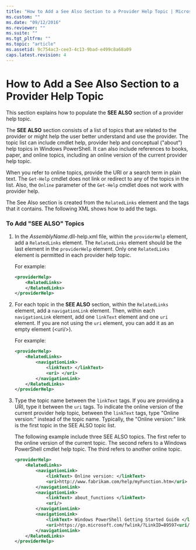 ```yaml
---
title: "How to Add a See Also Section to a Provider Help Topic | Microsoft Docs"
ms.custom: ""
ms.date: "09/12/2016"
ms.reviewer: ""
ms.suite: ""
ms.tgt_pltfrm: ""
ms.topic: "article"
ms.assetid: 9c754ac3-cee3-4c13-9bad-e499c8a68a09
caps.latest.revision: 4
---
```

# How to Add a See Also Section to a Provider Help Topic

This section explains how to populate the **SEE ALSO** section of a provider help topic.

The **SEE ALSO** section consists of a list of topics that are related to the provider or might help the user better understand and use the provider. The topic list can include cmdlet help, provider help and conceptual ("about") help topics in Windows PowerShell. It can also include references to books, paper, and online topics, including an online version of the current provider help topic.

When you refer to online topics, provide the URI or a search term in plain text. The `Get-Help` cmdlet does not link or redirect to any of the topics in the list. Also, the `Online` parameter of the `Get-Help` cmdlet does not work with provider help.

The See Also section is created from the `RelatedLinks` element and the tags that it contains. The following XML shows how to add the tags.

### To Add "SEE ALSO" Topics

1. In the *AssemblyName*.dll-help.xml file, within the `providerHelp` element, add a `RelatedLinks` element. The `RelatedLinks` element should be the last element in the `providerHelp` element. Only one `RelatedLinks` element is permitted in each provider help topic.

   For example:

    ```xml
    <providerHelp>
        <RelatedLinks>
        </RelatedLinks>
    </providerHelp>
    ```

2. For each topic in the **SEE ALSO** section, within the `RelatedLinks` element, add a `navigationLink` element. Then, within each `navigationLink` element, add one `linkText` element and one `uri` element. If you are not using the `uri` element, you can add it as an empty element (\<uri/>).

   For example:

    ```xml
    <providerHelp>
        <RelatedLinks>
            <navigationLink>
                <linkText> </linkText>
                <uri> </uri>
            </navigationLink>
        </RelatedLinks>
    </providerHelp>
    ```

3. Type the topic name between the `linkText` tags. If you are providing a URI, type it between the `uri` tags. To indicate the online version of the current provider help topic, between the `linkText` tags, type "Online version:" instead of the topic name. Typically, the "Online version:" link is the first topic in the SEE ALSO topic list.

   The following example include three SEE ALSO topics. The first refer to the online version of the current topic. The second refers to a Windows PowerShell cmdlet help topic. The third refers to another online topic.

    ```xml
    <providerHelp>
        <RelatedLinks>
            <navigationLink>
                <linkText> Online version: </linkText>
                <uri>http://www.fabrikam.com/help/myFunction.htm</uri>
            </navigationLink>
            <navigationLink>
                <linkText> about_functions </linkText>
                <uri/>
            </navigationLink>
            <navigationLink>
                <linkText> Windows PowerShell Getting Started Guide </linkText>
                <uri>https://go.microsoft.com/fwlink/?LinkID=89597<uri/>
            </navigationLink>
        </RelatedLinks>
    </providerHelp>
    ```